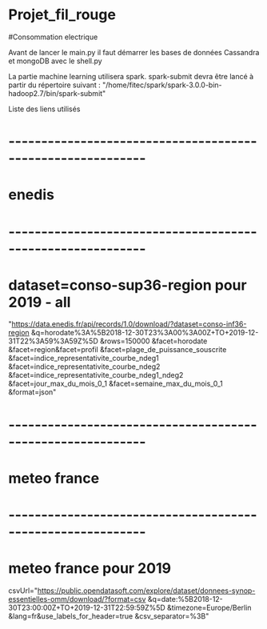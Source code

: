 # Projet_fil_rouge
#Consommation electrique

Avant de lancer le main.py il faut démarrer les bases de données Cassandra et mongoDB avec le shell.py

La partie machine learning utilisera spark. 
spark-submit devra être lancé à partir du répertoire suivant :
"/home/fitec/spark/spark-3.0.0-bin-hadoop2.7/bin/spark-submit"


Liste des liens  utilisés

# -----------------------------------------------------------
#          enedis
# -----------------------------------------------------------

# dataset=conso-sup36-region pour 2019 - all

"https://data.enedis.fr/api/records/1.0/download/?dataset=conso-inf36-region
&q=horodate%3A%5B2018-12-30T23%3A00%3A00Z+TO+2019-12-31T22%3A59%3A59Z%5D
&rows=150000
&facet=horodate
&facet=region&facet=profil
&facet=plage_de_puissance_souscrite
&facet=indice_representativite_courbe_ndeg1
&facet=indice_representativite_courbe_ndeg2
&facet=indice_representativite_courbe_ndeg1_ndeg2
&facet=jour_max_du_mois_0_1
&facet=semaine_max_du_mois_0_1
&format=json"


# -----------------------------------------------------------
#          meteo france
# -----------------------------------------------------------

# meteo france pour 2019
csvUrl="https://public.opendatasoft.com/explore/dataset/donnees-synop-essentielles-omm/download/?format=csv
&q=date:%5B2018-12-30T23:00:00Z+TO+2019-12-31T22:59:59Z%5D
&timezone=Europe/Berlin
&lang=fr&use_labels_for_header=true
&csv_separator=%3B"
       

